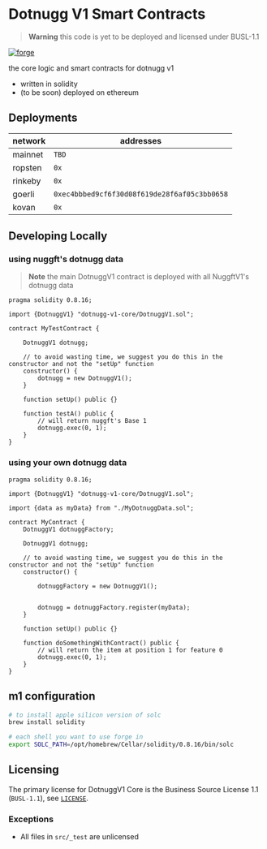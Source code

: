 # Dotnugg V1 Smart Contracts

> **Warning**
> this code is yet to be deployed and licensed under BUSL-1.1

[![forge](https://github.com/nuggxyz/dotnugg-v1-core/actions/workflows/forge.yaml/badge.svg)](https://github.com/nuggxyz/dotnugg-v1-core/actions/workflows/forge.yaml)

the core logic and smart contracts for dotnugg v1

-   written in solidity
-   (to be soon) deployed on ethereum

## Deployments

| network | addresses                                    |
| ------- | -------------------------------------------- |
| mainnet | `TBD`                                        |
| ropsten | `0x`                                         |
| rinkeby | `0x`                                         |
| goerli  | `0xec4bbbed9cf6f30d08f619de28f6af05c3bb0658` |
| kovan   | `0x`                                         |

## Developing Locally

### **using nuggft's dotnugg data**

> **Note**
> the main DotnuggV1 contract is deployed with all NuggftV1's dotnugg data

```solidity
pragma solidity 0.8.16;

import {DotnuggV1} "dotnugg-v1-core/DotnuggV1.sol";

contract MyTestContract {

    DotnuggV1 dotnugg;

    // to avoid wasting time, we suggest you do this in the constructor and not the "setUp" function
    constructor() {
        dotnugg = new DotnuggV1();
    }

    function setUp() public {}

    function testA() public {
        // will return nuggft's Base 1
        dotnugg.exec(0, 1);
    }
}

```

### **using your own dotnugg data**

```solidity
pragma solidity 0.8.16;

import {DotnuggV1} "dotnugg-v1-core/DotnuggV1.sol";

import {data as myData} from "./MyDotnuggData.sol";

contract MyContract {
    DotnuggV1 dotnuggFactory;

    DotnuggV1 dotnugg;

    // to avoid wasting time, we suggest you do this in the constructor and not the "setUp" function
    constructor() {

        dotnuggFactory = new DotnuggV1();


        dotnugg = dotnuggFactory.register(myData);
    }

    function setUp() public {}

    function doSomethingWithContract() public {
        // will return the item at position 1 for feature 0
        dotnugg.exec(0, 1);
    }
}

```

## m1 configuration

```bash
# to install apple silicon version of solc
brew install solidity

# each shell you want to use forge in
export SOLC_PATH=/opt/homebrew/Cellar/solidity/0.8.16/bin/solc
```

## Licensing

The primary license for DotnuggV1 Core is the Business Source License 1.1 (`BUSL-1.1`), see [`LICENSE`](./LICENSE).

### Exceptions

-   All files in `src/_test` are unlicensed
